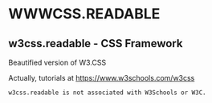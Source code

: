 # WWWCSS.READABLE
## w3css.readable - CSS Framework

Beautified version of W3.CSS

Actually, tutorials at https://www.w3schools.com/w3css



`w3css.readable is not associated with W3Schools or W3C.`
